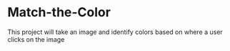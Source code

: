 # Match-the-Color
 This project will take an image and identify colors based on where a user clicks on the image
